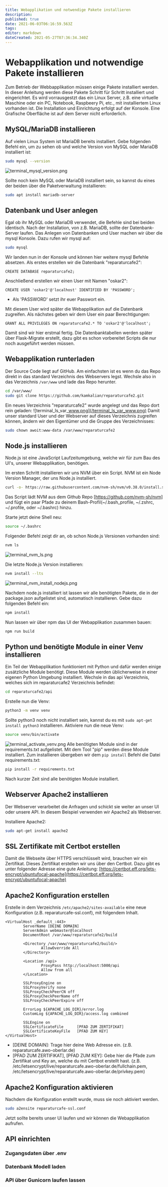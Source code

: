 ```yaml
---
title: Webapplikation und notwendige Pakete installieren
description: 
published: true
date: 2021-06-03T06:16:59.563Z
tags: 
editor: markdown
dateCreated: 2021-05-27T07:36:34.340Z
---
```


# Webapplikation und notwendige Pakete installieren
Zum Betrieb der Webbapplikation müssen einige Pakete installiert werden.
In dieser Anleitung werden diese Pakete Schritt für Schritt installiert und eingerichtet. Es wird vorrausgestzt das ein Linux Server, z.B. eine virtuelle Maschine oder ein PC, Notebook, Raspbeery Pi, etc., mit installiertem Linux vorhanden ist.
Die Installation und Einrichtung erfolgt auf der Konsole. Eine Grafische Oberfläche ist auf dem Server nicht erforderlich.


## MySQL/MariaDB installieren
Auf vielen Linux System ist MariaDB bereits installiert.
Gebe folgenden Befehl ein, um zu sehen ob und welche Version von MySQL oder MariaDB installiert ist:
```bash
sudo mysql --version
```
![terminal_mysql_version.png](/terminal_mysql_version.png)

Sollte noch kein MySQL oder MariaDB installiert sein, so kannst du eines der beiden über die Paketverwaltung installieren:
```bash
sudo apt install mariadb-server
```


## Datenbank und User anlegen
Egal ob ihr MySQL oder MariaDB verwendet, die Befehle sind bei beiden identisch.
Nach der Installation, von z.B. MariaDB, sollte der Datenbank-Server laufen.
Das Anlegen von Datenbanken und User machen wir über die mysql Konsole.
Dazu rufen wir mysql auf:
```bash
sudo mysql
```
Wir landen nun in der Konsole und können hier weitere mysql Befehle absetzen.
Als erstes erstellen wir die Datenbank "reparaturcafe2":
```
CREATE DATABASE reparaturcafe2;
```
Anschließend erstellen wir einen User mit Namen "oskar2":
```
CREATE USER 'oskar2'@'localhost' IDENTIFIED BY 'PASSWORD';
```
- Als 'PASSWORD' setzt ihr euer Passwort ein.

Mit diesem User wird später die Webapplikation auf die Datenbank zugreifen.
Als nächstes geben wir dem User ein paar Berechtigungen:
```
GRANT ALL PRIVILEGES ON reparaturcafe2.* TO 'oskar2'@'localhost';
```
Damit sind wir hier erstmal fertig. Die Datenbanktabellen werden später über Flask-Migrate erstellt, dazu gibt es schon vorbereitet Scripts die nur noch ausgeführt werden müssen. 


## Webapplikation runterladen
Der Source Code liegt auf GitHub. Am einfachsten ist es wenn du das Repo direkt in das standard Verzeichnis des Webservers legst. Wechsle also in das Verzeichnis `/var/www` und lade das Repo herunter. 
```bash
cd /var/www/
sudo git clone https://github.com/kamkalian/reparaturcafe2.git
```
Ein neues Verzeichnis "reparaturcafe2" wurde angelegt und das Repo dort rein geladen:
![terminal_ls_var_www.png](/terminal_ls_var_www.png)
Damit unser standard User und der Webserver auf dieses Verzeichnis zugreifen können, ändern wir den Eigentümer und die Gruppe des Verzeichnisses:
```bash
sudo chown awoit:www-data /var/www/reparaturcafe2
```


## Node.js installieren
Node.js ist eine JavaScript Laufzeitumgebung, welche wir für zum Bau des UI's, unserer Webapplikation, benötigen.

Im ersten Schritt installieren wir uns NVM über ein Script. NVM ist ein Node Version Manager, der uns Node.js installiert.
```bash
curl -o- https://raw.githubusercontent.com/nvm-sh/nvm/v0.38.0/install.sh | bash
```
Das Script lädt NVM aus dem Github Repo [https://github.com/nvm-sh/nvm] und fügt ein paar Pfade zu deinem Bash-Profil(~/.bash_profile, ~/.zshrc, ~/.profile, oder ~/.bashrc) hinzu.

Starte jetzt deine Shell neu:
```bash
source ~/.bashrc
```

Folgender Befehl zeigt dir an, ob schon Node.js Versionen vorhanden sind:
```bash
nvm ls
```
![terminal_nvm_ls.png](/terminal_nvm_ls.png)

Die letzte Node.js Version installieren:
```bash
nvm install --lts
```
![terminal_nvm_install_nodejs.png](/terminal_nvm_install_nodejs.png)

Nachdem node.js installiert ist lassen wir alle benötigten Pakete, die in der package.json aufgelistet sind, automatisch installieren.
Gebe dazu folgenden Befehl ein:
```bash
npm install
```
Nun lassen wir über npm das UI der Webapplikation zusammen bauen:
```bash
npm run build
```


## Python und benötigte Module in einer Venv installieren
Ein Teil der Webapplikation funktioniert mit Python und dafür werden einige zusätzliche Module benötigt. Diese Module werden üblicherweise in einer eigenen Python Umgebung installiert.
Wechsle in das api Verzeichnis, welches sich im reparaturcafe2 Verzeichnis befindet:
```bash
cd reparaturcafe2/api
```
Erstelle nun die Venv:
```bash
python3 -m venv venv
```
Sollte python3 noch nicht installiert sein, kannst du es mit `sudo apt-get install python3` installieren.
Aktiviere nun die neue Venv:
```bash
source venv/bin/activate
```
![terminal_activate_venv.png](/terminal_activate_venv.png)
Alle benötigten Module sind in der requirements.txt aufgelistet. Mit dem Tool "pip" werden diese Module installiert. Zum installieren übergeben wir dem `pip install` Befehl die Datei requirements.txt:
```bash
pip install -r requirements.txt
```
Nach kurzer Zeit sind alle benötigten Module installiert.


## Webserver Apache2 installieren
Der Webserver verarbeitet die Anfragen und schickt sie weiter an unser UI oder unsere API.
In diesem Beispiel verwenden wir Apache2 als Webserver.

Installiere Apache2:
```bash
sudo apt-get install apache2
```

## SSL Zertifikate mit Certbot erstellen
Damit die Webseite über HTTPS verschlüsselt wird, brauchen wir ein Zertifikat.
Dieses Zertifikat erstellen wir uns über den Certbot.
Dazu gibt es unter folgender Adresse eine gute Anleitung:
[https://certbot.eff.org/lets-encrypt/ubuntufocal-apache](https://certbot.eff.org/lets-encrypt/ubuntufocal-apache)

## Apache2 Konfiguration erstellen
Erstelle in dem Verzeichnis `/etc/apache2/sites-available` eine neue Konfiguration (z.B. reparaturcafe-ssl.conf), mit folgendem Inhalt.
```
<VirtualHost _default_:443>
        ServerName [DEINE DOMAIN]
        ServerAdmin webmaster@localhost
        DocumentRoot /var/www/reparaturcafe2/build
        
        <Directory /var/www/reparaturcafe2/build/>
                AllowOverride All
        </Directory>
        
        <Location /api>
                ProxyPass http://localhost:5000/api
                Allow from all
        </Location>

        SSLProxyEngine on
        SSLProxyVerify none
        SSLProxyCheckPeerCN off
        SSLProxyCheckPeerName off
        SSLProxyCheckPeerExpire off

        ErrorLog ${APACHE_LOG_DIR}/error.log
        CustomLog ${APACHE_LOG_DIR}/access.log combined

        SSLEngine on
        SSLCertificateFile      [PFAD ZUM ZERTIFIKAT]
        SSLCertificateKeyFile 	[PFAD ZUM KEY]
</VirtualHost>
```
- [DEINE DOMAIN]: Trage hier deine Web Adresse ein. (z.B. reparaturcafe.awo-oberlar.de)
- [PFAD ZUM ZERTIFIKAT], [PFAD ZUM KEY]: Gebe hier die Pfade zum Zertifikat und Key an, welche du mit Certbot erstellt hast. 
(z.B. /etc/letsencrypt/live/reparaturcafe.awo-oberlar.de/fullchain.pem,
/etc/letsencrypt/live/reparaturcafe.awo-oberlar.de/privkey.pem)

## Apache2 Konfiguration aktivieren
Nachdem die Konfiguration erstellt wurde, muss sie noch aktiviert werden.

```bash
sudo a2ensite reparaturcafe-ssl.conf
```
Jetzt sollte bereits unser UI laufen und wir können die Webapplikation aufrufen.

## API einrichten
### Zugangsdaten über .env
### Datenbank Modell laden
### API über Gunicorn laufen lassen